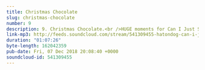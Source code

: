 ```yaml
---
title: Christmas Chocolate
slug: christmas-chocolate
number: 9
description: 9. Christmas Chocolate.<br />HUGE moments for Can I Just Say this week as Gemma invests in an Apprentice business and Stu receives a tweet from one of the candidates. If that’s not enough for you then maybe you are a whinger not a winner, but dw there is plenty to be said about the rich rich text that is ‘Santa’s Choco Seduction’.<br />As ever, follow us on @stuartmcp and @gemmaflynn and get in touch immediately if you find any Remoir Chocolat in the major retailer.
link-mp3: http://feeds.soundcloud.com/stream/541309455-hatondog-can-i-just-say-a-podcast-about-the-apprentice-ep9-christmas-chocolate.mp3
duration: "01:07:26"
byte-length: 162042359
pub-date: Fri, 07 Dec 2018 20:08:40 +0000
soundcloud-id: 541309455
---
```

